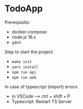 # TodoApp

Prerequisits:

- docker-compose
- node.js 16.x
- yarn

Step to start the project:

- `make init`
- `yarn install`
- `npm run api`
- `npm run web`

In case of typescript (import) errors:
  - in VSCode --> ctrl + shift + P
  - Typescript: Restart TS Server